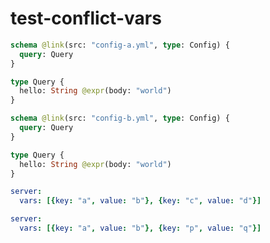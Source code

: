 # test-conflict-vars

```graphql @config
schema @link(src: "config-a.yml", type: Config) {
  query: Query
}

type Query {
  hello: String @expr(body: "world")
}
```

```graphql @config
schema @link(src: "config-b.yml", type: Config) {
  query: Query
}

type Query {
  hello: String @expr(body: "world")
}
```

```yml @file:config-a.yml
server:
  vars: [{key: "a", value: "b"}, {key: "c", value: "d"}]
```

```yml @file:config-b.yml
server:
  vars: [{key: "a", value: "b"}, {key: "p", value: "q"}]
```
